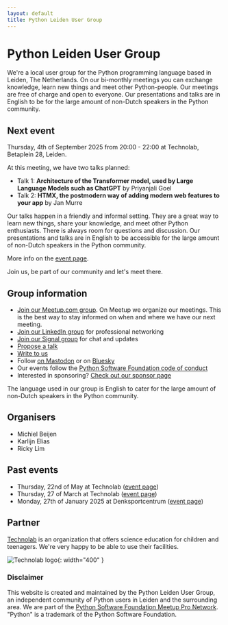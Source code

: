 ```yaml
---
layout: default
title: Python Leiden User Group
---
```


# Python Leiden User Group

We're a local user group for the Python programming language based in Leiden, The Netherlands.
On our bi-monthly meetings you can exchange knowledge, learn new things and meet other Python-people.
Our meetings are free of charge and open to everyone. Our presentations and talks are in English to
be for the large amount of non-Dutch speakers in the Python community.

## Next event

Thursday, 4th of September 2025 from 20:00 - 22:00 at Technolab, Betaplein 28, Leiden.

At this meeting, we have two talks planned:

- Talk 1: **Architecture of the Transformer model, used by Large Language Models such as ChatGPT** by Priyanjali Goel
- Talk 2: **HTMX, the postmodern way of adding modern web features to your app** by Jan Murre

Our talks happen in a friendly and informal setting. They are a great way to learn new things, share your knowledge, and meet other Python enthusiasts.
There is always room for questions and discussion.
Our presentations and talks are in English to
be accessible for the large amount of non-Dutch speakers in the Python community.

More info on the [event page](/meeting-2025-09-04.html).

Join us, be part of our community and let's meet there.

## Group information

- [Join our Meetup.com group](https://www.meetup.com/leiden-python-user-group/). On Meetup we organize our meetings. This is the best way to stay informed on when and where we have our next meeting.
- [Join our LinkedIn group](https://www.linkedin.com/groups/10059030/) for professional networking
- [Join our Signal group](https://signal.group/#CjQKII1B1fYKxgmZ6GVrkaiDXPFjbwmxHGz1h9HtBOCOENIaEhAnHAKYkjWtIftRCNfbDh2q) for chat and updates
- [Propose a talk](mailto:mb@x14.nl)
- [Write to us](mailto:mb@x14.nl)
- Follow <a rel="me" href="https://fosstodon.org/@pythonleiden">on Mastodon</a> or on [Bluesky](https://bsky.app/profile/pythonleiden.fosstodon.org.ap.brid.gy)
- Our events follow the [Python Software Foundation code of conduct](https://policies.python.org/python.org/code-of-conduct/)
- Interested in sponsoring? [Check out our sponsor page](/sponsor.html)

The language used in our group is English to cater for the large amount of non-Dutch speakers in the Python community.

## Organisers

- Michiel Beijen
- Karlijn Elias
- Ricky Lim

## Past events

- Thursday, 22nd of May at Technolab ([event page](/meeting-2025-05-22.html))
- Thursday, 27 of March at Technolab ([event page](/meeting-2025-03-27.html))
- Monday, 27th of January 2025 at Denksportcentrum ([event page](/meeting-2025-01-27.html))

## Partner

[Technolab](https://www.technolableiden.nl/) is an organization that offers science education for children and teenagers. We're very happy to be able to use their facilities.

![Technolab logo](/images/logo-technolab.svg){: width="400" }

### Disclaimer

This website is created and maintained by the Python Leiden User Group, an independent community of Python users in Leiden and the surrounding area. We are
part of the [Python Software Foundation Meetup Pro Network](https://www.meetup.com/pro/python-software-foundation-meetups/). "Python" is a trademark of the Python Software Foundation.
